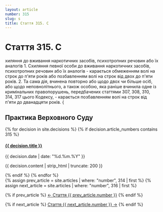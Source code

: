 ```yaml
---
layout: article
number: 315
slug: s
title: Стаття 315. С
---
```


# Стаття 315. С

хиляння до вживання наркотичних засобів, психотропних речовин або їх аналогів 1. Схиляння певної особи до вживання наркотичних засобів, психотропних речовин або їх аналогів - карається обмеженням волі на строк до п'яти років або позбавленням волі на строк від двох до п'яти років. 2. Та сама дія, вчинена повторно або щодо двох чи більше осіб, або щодо неповнолітнього, а також особою, яка раніше вчинила одне із кримінальних правопорушень, передбачених статтями 307, 308, 310, 314, 317 цього Кодексу, - карається позбавленням волі на строк від п'яти до дванадцяти років. {

## Практика Верховного Суду

<div class="decisions-container">
{% for decision in site.decisions %}
  {% if decision.article_numbers contains 315 %}
    <div class="decision-item">
      <h4><a href="{{ decision.url }}">{{ decision.title }}</a></h4>
      <p class="decision-date">{{ decision.date | date: "%d.%m.%Y" }}</p>
      <p class="decision-excerpt">{{ decision.content | strip_html | truncate: 200 }}</p>
    </div>
  {% endif %}
{% endfor %}
</div>

<div class="article-navigation">
  {% assign prev_article = site.articles | where: "number", 314 | first %}
  {% assign next_article = site.articles | where: "number", 316 | first %}
  
  {% if prev_article %}
    <a href="{{ prev_article.url }}" class="prev-article">← Стаття {{ prev_article.number }}</a>
  {% endif %}
  
  {% if next_article %}
    <a href="{{ next_article.url }}" class="next-article">Стаття {{ next_article.number }} →</a>
  {% endif %}
</div>
